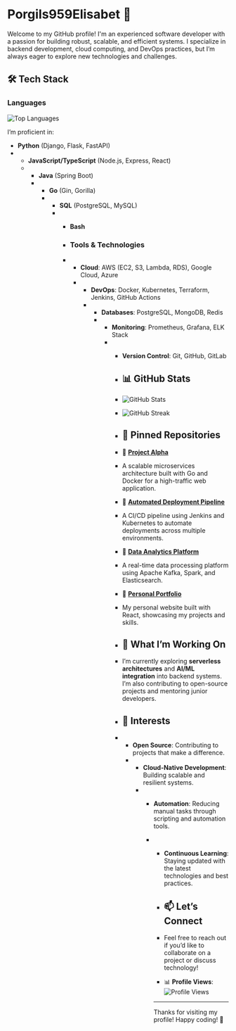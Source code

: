 # Porgils959Elisabet 👋  

Welcome to my GitHub profile! I'm an experienced software developer with a passion for building robust, scalable, and efficient systems. I specialize in backend development, cloud computing, and DevOps practices, but I’m always eager to explore new technologies and challenges.  

## 🛠️ Tech Stack  

### Languages  
![Top Languages](https://github-readme-stats.vercel.app/api/top-langs/?username=Porgils959Elisabet&layout=compact&theme=dark)  

I’m proficient in:  
- **Python** (Django, Flask, FastAPI)
- - **JavaScript/TypeScript** (Node.js, Express, React)
  - - **Java** (Spring Boot)
    - - **Go** (Gin, Gorilla)
      - - **SQL** (PostgreSQL, MySQL)
        - - **Bash**
         
          - ### Tools & Technologies
          - - **Cloud**: AWS (EC2, S3, Lambda, RDS), Google Cloud, Azure
            - - **DevOps**: Docker, Kubernetes, Terraform, Jenkins, GitHub Actions
              - - **Databases**: PostgreSQL, MongoDB, Redis
                - - **Monitoring**: Prometheus, Grafana, ELK Stack
                  - - **Version Control**: Git, GitHub, GitLab
                   
                    - ## 📊 GitHub Stats
                    - ![GitHub Stats](https://github-readme-stats.vercel.app/api?username=Porgils959Elisabet&show_icons=true&theme=dark&hide_border=true)
                   
                    - ![GitHub Streak](https://github-readme-streak-stats.herokuapp.com/?user=Porgils959Elisabet&theme=dark&hide_border=true)
                   
                    - ## 📌 Pinned Repositories
                   
                    - 🔗 **[Project Alpha](https://github.com/Porgils959Elisabet/ProjectAlpha)**
                    - A scalable microservices architecture built with Go and Docker for a high-traffic web application.
                   
                    - 🔗 **[Automated Deployment Pipeline](https://github.com/Porgils959Elisabet/DeploymentPipeline)**
                    - A CI/CD pipeline using Jenkins and Kubernetes to automate deployments across multiple environments.
                   
                    - 🔗 **[Data Analytics Platform](https://github.com/Porgils959Elisabet/DataAnalytics)**
                    - A real-time data processing platform using Apache Kafka, Spark, and Elasticsearch.
                   
                    - 🔗 **[Personal Portfolio](https://github.com/Porgils959Elisabet/Portfolio)**
                    - My personal website built with React, showcasing my projects and skills.
                   
                    - ## 🚀 What I’m Working On
                    - I’m currently exploring **serverless architectures** and **AI/ML integration** into backend systems. I’m also contributing to open-source projects and mentoring junior developers.
                   
                    - ## 🌱 Interests
                    - - **Open Source**: Contributing to projects that make a difference.
                      - - **Cloud-Native Development**: Building scalable and resilient systems.
                        - - **Automation**: Reducing manual tasks through scripting and automation tools.
                          - - **Continuous Learning**: Staying updated with the latest technologies and best practices.
                           
                            - ## 📫 Let’s Connect
                            - Feel free to reach out if you’d like to collaborate on a project or discuss technology!
                           
                            - 📊 **Profile Views**: ![Profile Views](https://komarev.com/ghpvc/?username=Porgils959Elisabet&color=blue&style=flat)
                           
                            - ---

                            Thanks for visiting my profile! Happy coding! 🚀
